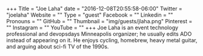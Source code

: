 +++
Title = "Joe Laha"
date = "2016-12-08T20:55:58-06:00"
Twitter = "joelaha"
Website = ""
Type = "guest"
Facebook = ""
Linkedin = ""
Pronouns = ""
GitHub = ""
Thumbnail = "img/guests/jlaha.png"
Pinterest = ""
Instagram = ""
YouTube = ""
+++
Joe Laha is an event technology professional and devopsdays Minneapolis organizer; he usually edits ADO instead of appearing on it. He enjoys cycling, homebrew, heavy metal guitar, and arguing about sci-fi TV of the 1990s.
